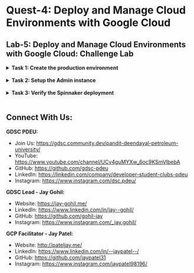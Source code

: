 # Quest-4: Deploy and Manage Cloud Environments with Google Cloud
## Lab-5: Deploy and Manage Cloud Environments with Google Cloud: Challenge Lab

<details> 
  <summary><b>Task 1: Create the production environment</b></summary>
  <br/>
  <p>

1. Go to Compute Engine > VM Instances > kraken-jumphost > SSH
2. Run the following there:
```	
cd /work/dm
```
```
sed -i s/SET_REGION/us-east1/g prod-network.yaml
```
```
gcloud deployment-manager deployments create prod-network --config=prod-network.yaml
```
```
gcloud config set compute/zone us-east1-b
```
```
gcloud container clusters create kraken-prod \
          --num-nodes 2 \
          --network kraken-prod-vpc \
          --subnetwork kraken-prod-subnet
```
```          
gcloud container clusters get-credentials kraken-prod
```
```
cd /work/k8s
```
```       
for F in $(ls *.yaml); do kubectl create -f $F; done
```
    
  </p>
</details>
<br/>
  
<details> 
  <summary><b>Task 2: Setup the Admin instance</b></summary>
  <br/>
  <p>
    
```
gcloud config set compute/zone us-east1-b
```
```
gcloud compute instances create kraken-admin --network-interface="subnet=kraken-mgmt-subnet" --network-interface="subnet=kraken-prod-subnet"
```
```
Go to Monitoring > Alerting > Create Alerting Policy
```
```
Add Condition (use the kraken-admin instance ID)
```
```
Manage notification Channel > Create a new Email Channel
```
```
Click Done
```
  
  
  
  </p>
</details>
<br/>

<details> 
  <summary><b>Task 3: Verify the Spinnaker deployment</b></summary>
  <br/>
  <p>
    
```
gcloud config set compute/zone us-east1-b
```
```
gcloud container clusters get-credentials spinnaker-tutorial
```
```
DECK_POD=$(kubectl get pods --namespace default -l "cluster=spin-deck" -o jsonpath="{.items[0].metadata.name}")
```
```
kubectl port-forward --namespace default $DECK_POD 8080:9000 >> /dev/null &
```
```
Web Preview > Preview on port 8080
```
```
Go to Applications > sample
```
```
Select Pipelines
```
```
Start Manual Execution > Pipeline: Deploy > Run
```
```
Click and continue the PUBSUB
```
```
While the MANUAL START is running, execute the following:
```
```
gcloud config set compute/zone us-east1-b
```
```
gcloud source repos clone sample-app
```
```
cd sample-app
```
```
touch a
```
```
git config --global user.email "$(gcloud config get-value account)"
```
```
git config --global user.name "Student"
```
```
git add .
```
```
git commit -m "change"
```
```
git tag v1.0.1
```
```
git push --tags
```
```
Now, return to the Spinnaker page and allow the "Continue to Deploy?" message.
```
```
Again, start another MANUAL START deployment (this time it will use the new changes)
```
```
Wait the deployment to finish.
```

  </p>
</details>
<br/>





## Connect With Us:

**GDSC PDEU:**
- Join Us: https://gdsc.community.dev/pandit-deendayal-petroleum-university/
- YouTube: https://www.youtube.com/channel/UCv4guMYXw_6oc9KSmVlbebA
- GitHub: https://github.com/gdsc-pdeu
- LinkedIn: https://linkedin.com/company/developer-student-clubs-pdeu
- Instagram: https://www.instagram.com/dsc.pdeu/

**GDSC Lead - Jay Gohil:**
- Website: https://jay-gohil.me/
- LinkedIn: https://www.linkedin.com/in/jay--gohil/
- GitHub: https://github.com/gohil-jay
- Instagram: https://www.instagram.com/_jay.gohil/

**GCP Facilitator - Jay Patel:**
- Website: http://pateljay.me/
- LinkedIn: https://www.linkedin.com/in/--jaypatel--/
- GitHub: https://github.com/jaypatel31
- Instagram: https://www.instagram.com/jaypatel98196/

